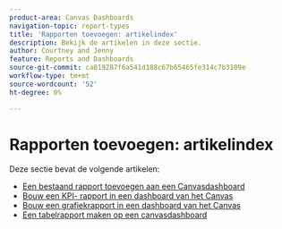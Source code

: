 ```yaml
---
product-area: Canvas Dashboards
navigation-topic: report-types
title: 'Rapporten toevoegen: artikelindex'
description: Bekijk de artikelen in deze sectie.
author: Courtney and Jenny
feature: Reports and Dashboards
source-git-commit: ca819287f6a541d188c67b65465fe314c7b3109e
workflow-type: tm+mt
source-wordcount: '52'
ht-degree: 0%

---
```



# Rapporten toevoegen: artikelindex

Deze sectie bevat de volgende artikelen:

* [Een bestaand rapport toevoegen aan een Canvasdashboard](/help/quicksilver/reports-and-dashboards/canvas-dashboards/add-reports/add-existing-report.md)
* [Bouw een KPI- rapport in een dashboard van het Canvas](/help/quicksilver/reports-and-dashboards/canvas-dashboards/add-reports/build-kpi-report.md)
* [Bouw een grafiekrapport in een dashboard van het Canvas](/help/quicksilver/reports-and-dashboards/canvas-dashboards/add-reports/build-chart-report.md)
* [Een tabelrapport maken op een canvasdashboard](/help/quicksilver/reports-and-dashboards/canvas-dashboards/add-reports/build-table-report.md)
